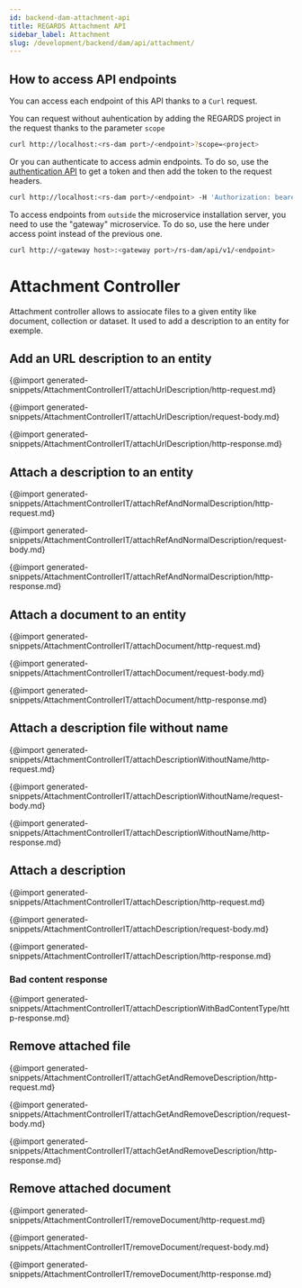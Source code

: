 ```yaml
---
id: backend-dam-attachment-api
title: REGARDS Attachment API
sidebar_label: Attachment
slug: /development/backend/dam/api/attachment/
---
```



## How to access API endpoints

You can access each endpoint of this API thanks to a `Curl` request.

You can request without auhentication by adding the REGARDS project in the request thanks to the parameter `scope`
```bash
curl http://localhost:<rs-dam port>/<endpoint>?scope=<project>
```
Or you can authenticate to access admin endpoints. To do so, use the [authentication API](../../../authentication/api/) to get a token and then add the token to the request headers.

```bash
curl http://localhost:<rs-dam port>/<endpoint> -H 'Authorization: bearer <token>'
```

To access endpoints from `outside` the microservice installation server, you need to use the "gateway" microservice. To do so, use the here under access point instead of the previous one.

```bash
curl http://<gateway host>:<gateway port>/rs-dam/api/v1/<endpoint>
```


# Attachment Controller

 Attachment controller allows to assiocate files to a given entity like document, collection or dataset. It used to add a description to an entity for exemple.

## Add an URL description to an entity

{@import generated-snippets/AttachmentControllerIT/attachUrlDescription/http-request.md}

{@import generated-snippets/AttachmentControllerIT/attachUrlDescription/request-body.md}

{@import generated-snippets/AttachmentControllerIT/attachUrlDescription/http-response.md}

## Attach a description to an entity

{@import generated-snippets/AttachmentControllerIT/attachRefAndNormalDescription/http-request.md}

{@import generated-snippets/AttachmentControllerIT/attachRefAndNormalDescription/request-body.md}

{@import generated-snippets/AttachmentControllerIT/attachRefAndNormalDescription/http-response.md}

## Attach a document to an entity

{@import generated-snippets/AttachmentControllerIT/attachDocument/http-request.md}

{@import generated-snippets/AttachmentControllerIT/attachDocument/request-body.md}

{@import generated-snippets/AttachmentControllerIT/attachDocument/http-response.md}

## Attach a description file without name

{@import generated-snippets/AttachmentControllerIT/attachDescriptionWithoutName/http-request.md}

{@import generated-snippets/AttachmentControllerIT/attachDescriptionWithoutName/request-body.md}

{@import generated-snippets/AttachmentControllerIT/attachDescriptionWithoutName/http-response.md}

## Attach a description

{@import generated-snippets/AttachmentControllerIT/attachDescription/http-request.md}

{@import generated-snippets/AttachmentControllerIT/attachDescription/request-body.md}

{@import generated-snippets/AttachmentControllerIT/attachDescription/http-response.md}

### Bad content response

{@import generated-snippets/AttachmentControllerIT/attachDescriptionWithBadContentType/http-response.md}

## Remove attached file

{@import generated-snippets/AttachmentControllerIT/attachGetAndRemoveDescription/http-request.md}

{@import generated-snippets/AttachmentControllerIT/attachGetAndRemoveDescription/request-body.md}

{@import generated-snippets/AttachmentControllerIT/attachGetAndRemoveDescription/http-response.md}

## Remove attached document

{@import generated-snippets/AttachmentControllerIT/removeDocument/http-request.md}

{@import generated-snippets/AttachmentControllerIT/removeDocument/request-body.md}

{@import generated-snippets/AttachmentControllerIT/removeDocument/http-response.md}
